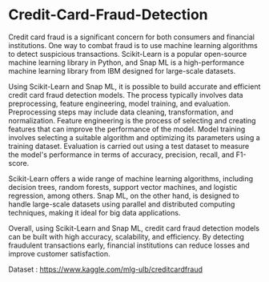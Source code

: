 # Credit-Card-Fraud-Detection
Credit card fraud is a significant concern for both consumers and financial institutions. One way to combat fraud is to use machine learning algorithms to detect suspicious transactions. Scikit-Learn is a popular open-source machine learning library in Python, and Snap ML is a high-performance machine learning library from IBM designed for large-scale datasets.

Using Scikit-Learn and Snap ML, it is possible to build accurate and efficient credit card fraud detection models. The process typically involves data preprocessing, feature engineering, model training, and evaluation. Preprocessing steps may include data cleaning, transformation, and normalization. Feature engineering is the process of selecting and creating features that can improve the performance of the model. Model training involves selecting a suitable algorithm and optimizing its parameters using a training dataset. Evaluation is carried out using a test dataset to measure the model's performance in terms of accuracy, precision, recall, and F1-score.

Scikit-Learn offers a wide range of machine learning algorithms, including decision trees, random forests, support vector machines, and logistic regression, among others. Snap ML, on the other hand, is designed to handle large-scale datasets using parallel and distributed computing techniques, making it ideal for big data applications.

Overall, using Scikit-Learn and Snap ML, credit card fraud detection models can be built with high accuracy, scalability, and efficiency. By detecting fraudulent transactions early, financial institutions can reduce losses and improve customer satisfaction.

Dataset : https://www.kaggle.com/mlg-ulb/creditcardfraud
